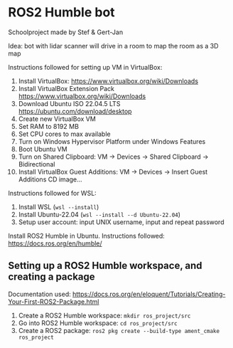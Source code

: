 # ROS2 Humble bot

Schoolproject made by Stef & Gert-Jan

Idea: bot with lidar scanner will drive in a room to map the room as a 3D map

Instructions followed for setting up VM in VirtualBox:
1. Install VirtualBox: https://www.virtualbox.org/wiki/Downloads
2. Install VirtualBox Extension Pack https://www.virtualbox.org/wiki/Downloads
3. Download Ubuntu ISO 22.04.5 LTS https://ubuntu.com/download/desktop
4. Create new VirtualBox VM
5. Set RAM to 8192 MB
6. Set CPU cores to max available
7. Turn on Windows Hypervisor Platform under Windows Features
8. Boot Ubuntu VM
9. Turn on Shared Clipboard: VM -> Devices -> Shared Clipboard -> Bidirectional
10. Install VirtualBox Guest Additions: VM -> Devices -> Insert Guest Additions CD image...

Instructions followed for WSL:
1. Install WSL (```wsl --install```)
2. Install Ubuntu-22.04 (```wsl --install --d Ubuntu-22.04```)
3. Setup user account: input UNIX username, input and repeat password

Install ROS2 Humble in Ubuntu. Instructions followed: <br>
https://docs.ros.org/en/humble/ <br>

## Setting up a ROS2 Humble workspace, and creating a package
Documentation used: https://docs.ros.org/en/eloquent/Tutorials/Creating-Your-First-ROS2-Package.html
1. Create a ROS2 Humble workspace: ```mkdir ros_project/src```
2. Go into ROS2 Humble workspace: ```cd ros_project/src```
3. Create a ROS2 package: ```ros2 pkg create --build-type ament_cmake ros_project```
